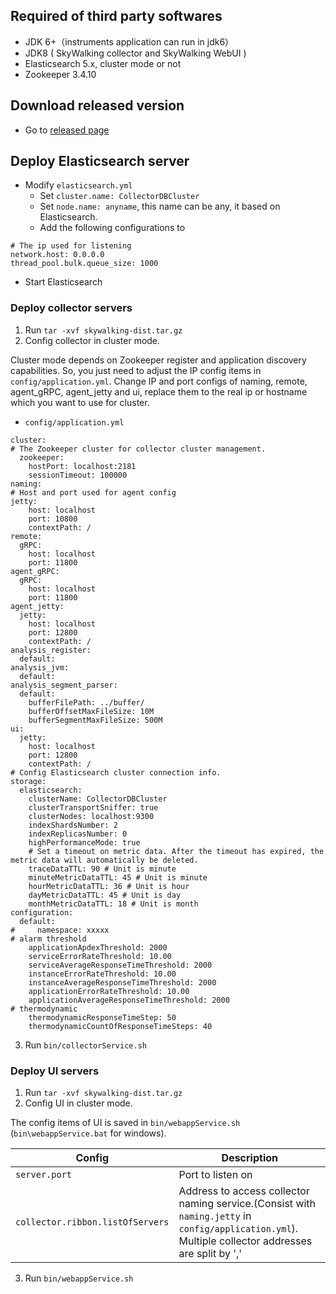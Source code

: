 ## Required of third party softwares
- JDK 6+（instruments application can run in jdk6）
- JDK8  ( SkyWalking collector and SkyWalking WebUI )
- Elasticsearch 5.x, cluster mode or not
- Zookeeper 3.4.10

## Download released version
- Go to [released page](http://skywalking.apache.org/downloads/)

## Deploy Elasticsearch server
- Modify `elasticsearch.yml`
  - Set `cluster.name: CollectorDBCluster`
  - Set `node.name: anyname`, this name can be any, it based on Elasticsearch.
  - Add the following configurations to   

```
# The ip used for listening
network.host: 0.0.0.0
thread_pool.bulk.queue_size: 1000
```

- Start Elasticsearch

### Deploy collector servers
1. Run `tar -xvf skywalking-dist.tar.gz`
2. Config collector in cluster mode.

Cluster mode depends on Zookeeper register and application discovery capabilities. So, you just need to adjust the IP config items in `config/application.yml`. Change IP and port configs of naming, remote, agent_gRPC, agent_jetty and ui,
replace them to the real ip or hostname which you want to use for cluster.

- `config/application.yml`
```
cluster:
# The Zookeeper cluster for collector cluster management.
  zookeeper:
    hostPort: localhost:2181
    sessionTimeout: 100000
naming:
# Host and port used for agent config
jetty:
    host: localhost
    port: 10800
    contextPath: /
remote:
  gRPC:
    host: localhost
    port: 11800
agent_gRPC:
  gRPC:
    host: localhost
    port: 11800
agent_jetty:
  jetty:
    host: localhost
    port: 12800
    contextPath: /
analysis_register:
  default:
analysis_jvm:
  default:
analysis_segment_parser:
  default:
    bufferFilePath: ../buffer/
    bufferOffsetMaxFileSize: 10M
    bufferSegmentMaxFileSize: 500M
ui:
  jetty:
    host: localhost
    port: 12800
    contextPath: /
# Config Elasticsearch cluster connection info.
storage:
  elasticsearch:
    clusterName: CollectorDBCluster
    clusterTransportSniffer: true
    clusterNodes: localhost:9300
    indexShardsNumber: 2
    indexReplicasNumber: 0
    highPerformanceMode: true
    # Set a timeout on metric data. After the timeout has expired, the metric data will automatically be deleted.
    traceDataTTL: 90 # Unit is minute
    minuteMetricDataTTL: 45 # Unit is minute
    hourMetricDataTTL: 36 # Unit is hour
    dayMetricDataTTL: 45 # Unit is day
    monthMetricDataTTL: 18 # Unit is month
configuration:
  default:
#     namespace: xxxxx
# alarm threshold
    applicationApdexThreshold: 2000
    serviceErrorRateThreshold: 10.00
    serviceAverageResponseTimeThreshold: 2000
    instanceErrorRateThreshold: 10.00
    instanceAverageResponseTimeThreshold: 2000
    applicationErrorRateThreshold: 10.00
    applicationAverageResponseTimeThreshold: 2000
# thermodynamic
    thermodynamicResponseTimeStep: 50
    thermodynamicCountOfResponseTimeSteps: 40
```

3. Run `bin/collectorService.sh`

### Deploy UI servers

1. Run `tar -xvf skywalking-dist.tar.gz`
2. Config UI in cluster mode.

The config items of UI is saved in `bin/webappService.sh` (`bin\webappService.bat` for windows).

| Config                           | Description                                                                                          |
|----------------------------------|------------------------------------------------------------------------------------------------------|
| `server.port`                    | Port to listen on                                                                                    |
| `collector.ribbon.listOfServers` | Address to access collector naming service.(Consist with `naming.jetty` in `config/application.yml`). Multiple collector addresses are split by ',' |

3. Run `bin/webappService.sh`
